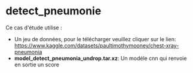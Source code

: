 # detect_pneumonie
Ce cas d'étude utilise :
* Un jeu de données,  pour le télécharger veuillez cliquer sur le lien: https://www.kaggle.com/datasets/paultimothymooney/chest-xray-pneumonia
* **model_detect_pneumonia_undrop.tar.xz**: Un modéle cnn qui renvoie en sortie un score 
